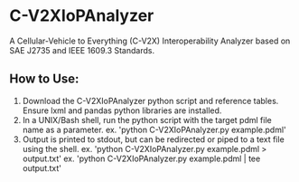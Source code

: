 # C-V2XIoPAnalyzer
A Cellular-Vehicle to Everything (C-V2X) Interoperability Analyzer based on SAE J2735 and IEEE 1609.3 Standards.

## How to Use:
1. Download the C-V2XIoPAnalyzer python script and reference tables. Ensure lxml and pandas python libraries are installed.
2. In a UNIX/Bash shell, run the python script with the target pdml file name as a parameter.
     ex. 'python C-V2XIoPAnalyzer.py example.pdml'
4. Output is printed to stdout, but can be redirected or piped to a text file using the shell.
     ex. 'python C-V2XIoPAnalyzer.py example.pdml > output.txt'
     ex. 'python C-V2XIoPAnalyzer.py example.pdml | tee output.txt'
